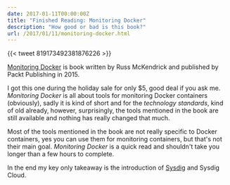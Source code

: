 ```yaml
---
date: 2017-01-11T00:00:00Z
title: "Finished Reading: Monitoring Docker"
description: "How good or bad is this book?"
url: /2017/01/11/monitoring-docker.html
---
```


{{< tweet 819173492381876226 >}}

[Monitoring Docker](https://www.packtpub.com/virtualization-and-cloud/monitoring-docker) is book written by Russ McKendrick and published by Packt Publishing in 2015.

I got this one during the holiday sale for only $5, good deal if you ask me. _Monitoring Docker_ is all about tools for monitoring Docker containers (obviously), sadly it is kind of short and for the _technology standards_, kind of old already, however, surprisingly, the tools mentioned in the book are still available and nothing has really changed that much.

Most of the tools mentioned in the book are not really specific to Docker containers, yes you can use them for monitoring containers, but that's not their main goal. _Monitoring Docker_ is a quick read and shouldn't take you longer than a few hours to complete.

In the end my key only takeaway is the introduction of [Sysdig](http://www.sysdig.org/) and Sysdig Cloud.
